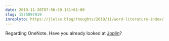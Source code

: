 ```yaml
---
date: 2019-11-30T07:56:59.131+01:00
slug: 1575097019
inreplyto: https://jlelse.blog/thoughts/2019/11/word-literature-index/
---
```

Regarding OneNote. Have you already looked at [Joplin](https://joplinapp.org/)?
